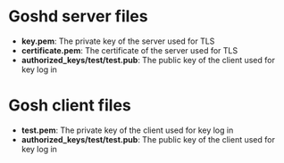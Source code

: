 # Goshd server files
- **key.pem**: The private key of the server used for TLS
- **certificate.pem**: The certificate of the server used for TLS
- **authorized_keys/test/test.pub**: The public key of the client used for key log in

# Gosh client files
- **test.pem**: The private key of the client used for key log in
- **authorized_keys/test/test.pub**: The public key of the client used for key log in